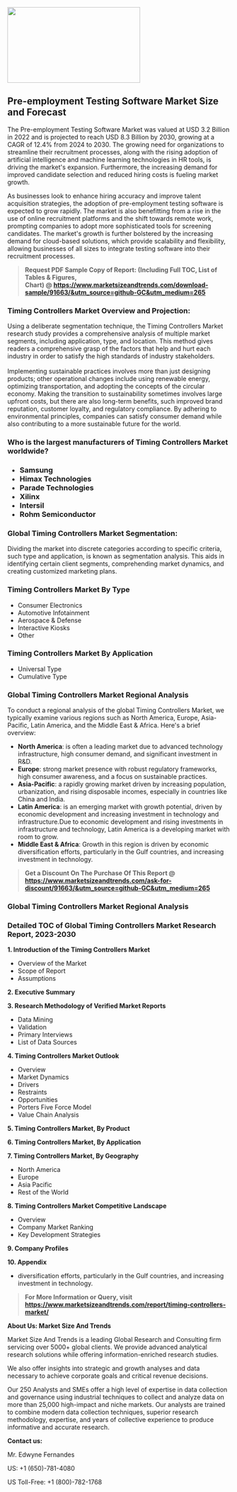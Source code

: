 <p><img class="alignnone size-medium wp-image-20088" src="https://ffe5etoiles.com/wp-content/uploads/2024/12/MST1-300x171.png" alt="" width="300" height="171" /></p><h2>Pre-employment Testing Software Market Size and Forecast</h2><p>The Pre-employment Testing Software Market was valued at USD 3.2 Billion in 2022 and is projected to reach USD 8.3 Billion by 2030, growing at a CAGR of 12.4% from 2024 to 2030. The growing need for organizations to streamline their recruitment processes, along with the rising adoption of artificial intelligence and machine learning technologies in HR tools, is driving the market's expansion. Furthermore, the increasing demand for improved candidate selection and reduced hiring costs is fueling market growth.</p><p>As businesses look to enhance hiring accuracy and improve talent acquisition strategies, the adoption of pre-employment testing software is expected to grow rapidly. The market is also benefitting from a rise in the use of online recruitment platforms and the shift towards remote work, prompting companies to adopt more sophisticated tools for screening candidates. The market's growth is further bolstered by the increasing demand for cloud-based solutions, which provide scalability and flexibility, allowing businesses of all sizes to integrate testing software into their recruitment processes.</p></p><blockquote id="" class=""><strong>Request PDF Sample Copy of Report: (Including Full TOC, List of Tables &amp; Figures, Chart)&nbsp;@&nbsp;<strong><a href="https://www.marketsizeandtrends.com/download-sample/91663/&utm_source=github-GC&utm_medium=265" target="_blank">https://www.marketsizeandtrends.com/download-sample/91663/&utm_source=github-GC&utm_medium=265</a></strong></strong></blockquote><h3 id="" class="">Timing Controllers Market&nbsp;Overview and Projection:</h3><p id="" class="">Using a deliberate segmentation technique, the Timing Controllers Market research study provides a comprehensive analysis of multiple market segments, including application, type, and location. This method gives readers a comprehensive grasp of the factors that help and hurt each industry in order to satisfy the high standards of industry stakeholders. <br /> <br />Implementing sustainable practices involves more than just designing products; other operational changes include using renewable energy, optimizing transportation, and adopting the concepts of the circular economy. Making the transition to sustainability sometimes involves large upfront costs, but there are also long-term benefits, such improved brand reputation, customer loyalty, and regulatory compliance. By adhering to environmental principles, companies can satisfy consumer demand while also contributing to a more sustainable future for the world.</p><h3 id="" class="">Who is the largest manufacturers of&nbsp;Timing Controllers Market worldwide?</h3><h3 class=""><p><ul><li>Samsung </li><li> Himax Technologies </li><li> Parade Technologies </li><li> Xilinx </li><li> Intersil </li><li> Rohm Semiconductor</li></ul></p></h3><h3 id="" class="">Global&nbsp;Timing Controllers Market Segmentation:</h3><p id="" class="">Dividing the market into discrete categories according to specific criteria, such type and application, is known as segmentation analysis. This aids in identifying certain client segments, comprehending market dynamics, and creating customized marketing plans.</p><h3 id="" class="">Timing Controllers Market&nbsp;By Type</h3><p><p><ul><li>Consumer Electronics </li><li> Automotive Infotainment </li><li> Aerospace & Defense </li><li> Interactive Kiosks </li><li> Other</p></li></ul></p></p><h3 id="" class="">Timing Controllers Market&nbsp;By Application</h3><p class=""><p><ul><li>Universal Type </li><li> Cumulative Type</li></ul></p></p><h3 id="" class="">Global Timing Controllers Market Regional Analysis</h3><p id="" class="">To conduct a regional analysis of the global Timing Controllers Market, we typically examine various regions such as North America, Europe, Asia-Pacific, Latin America, and the Middle East &amp; Africa. Here's a brief overview:</p><ul><li><strong>North America</strong>: is often a leading market due to advanced technology infrastructure, high consumer demand, and significant investment in R&amp;D.</li><li><strong>Europe</strong>: strong market presence with robust regulatory frameworks, high consumer awareness, and a focus on sustainable practices.</li><li><strong>Asia-Pacific</strong>: a rapidly growing market driven by increasing population, urbanization, and rising disposable incomes, especially in countries like China and India.</li><li><strong>Latin America</strong>: is an emerging market with growth potential, driven by economic development and increasing investment in technology and infrastructure.Due to economic development and rising investments in infrastructure and technology, Latin America is a developing market with room to grow.</li><li><strong>Middle East &amp; Africa</strong>: Growth in this region is driven by economic diversification efforts, particularly in the Gulf countries, and increasing investment in technology.</li></ul><blockquote id="" class=""><strong>Get a Discount On The Purchase Of This Report @ <strong><a href="https://www.marketsizeandtrends.com/ask-for-discount/91663/&utm_source=github-GC&utm_medium=265" target="_blank">https://www.marketsizeandtrends.com/ask-for-discount/91663/&utm_source=github-GC&utm_medium=265</a></strong></strong></blockquote><h3 id="" class="">Global Timing Controllers Market Regional Analysis</h3><h3 id="" class="">Detailed TOC of Global Timing Controllers Market Research Report, 2023-2030</h3><p id="" class=""><strong>1. Introduction of the Timing Controllers Market</strong></p><ul><li>Overview of the Market</li><li>Scope of Report</li><li>Assumptions</li></ul><p id="" class=""><strong>2. Executive Summary</strong></p><p id="" class=""><strong>3. Research Methodology of Verified Market Reports</strong></p><ul><li>Data Mining</li><li>Validation</li><li>Primary Interviews</li><li>List of Data Sources</li></ul><p id="" class=""><strong>4. Timing Controllers Market Outlook</strong></p><ul><li>Overview</li><li>Market Dynamics</li><li>Drivers</li><li>Restraints</li><li>Opportunities</li><li>Porters Five Force Model</li><li>Value Chain Analysis</li></ul><p id="" class=""><strong>5. Timing Controllers Market, By Product</strong></p><p id="" class=""><strong>6. Timing Controllers Market, By Application</strong></p><p id="" class=""><strong>7. Timing Controllers Market, By Geography</strong></p><ul><li>North America</li><li>Europe</li><li>Asia Pacific</li><li>Rest of the World</li></ul><p id="" class=""><strong>8. Timing Controllers Market Competitive Landscape</strong></p><ul><li>Overview</li><li>Company Market Ranking</li><li>Key Development Strategies</li></ul><p id="" class=""><strong>9. Company Profiles</strong></p><p id="" class=""><strong>10. Appendix</strong></p><ul><li>diversification efforts, particularly in the Gulf countries, and increasing investment in technology.</li></ul><blockquote id="" class=""><strong>For More Information or Query, visit <strong><strong><a href="https://www.marketsizeandtrends.com/report/timing-controllers-market/" target="_blank">https://www.marketsizeandtrends.com/report/timing-controllers-market/</a></strong></strong></strong></blockquote><p id="" class=""><strong>About Us: Market Size And Trends</strong></p><p id="" class="">Market Size And Trends is a leading Global Research and Consulting firm servicing over 5000+ global clients. We provide advanced analytical research solutions while offering information-enriched research studies.</p><p id="" class="">We also offer insights into strategic and growth analyses and data necessary to achieve corporate goals and critical revenue decisions.</p><p id="" class="">Our 250 Analysts and SMEs offer a high level of expertise in data collection and governance using industrial techniques to collect and analyze data on more than 25,000 high-impact and niche markets. Our analysts are trained to combine modern data collection techniques, superior research methodology, expertise, and years of collective experience to produce informative and accurate research.</p><p id="" class=""><strong>Contact us:</strong></p><p id="" class="">Mr. Edwyne Fernandes</p><p id="" class="">US: +1 (650)-781-4080</p><p id="" class="">US Toll-Free: +1 (800)-782-1768</p>
